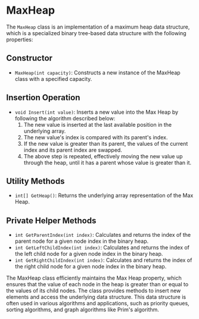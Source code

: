 # MaxHeap

The `MaxHeap` class is an implementation of a maximum heap data structure, which is a specialized binary tree-based data structure with the following properties:

## Constructor
- `MaxHeap(int capacity)`: Constructs a new instance of the MaxHeap class with a specified capacity.

## Insertion Operation
- `void Insert(int value)`: Inserts a new value into the Max Heap by following the algorithm described below:
  1. The new value is inserted at the last available position in the underlying array.
  2. The new value's index is compared with its parent's index.
  3. If the new value is greater than its parent, the values of the current index and its parent index are swapped.
  4. The above step is repeated, effectively moving the new value up through the heap, until it has a parent whose value is greater than it.

## Utility Methods
- `int[] GetHeap()`: Returns the underlying array representation of the Max Heap.

## Private Helper Methods
- `int GetParentIndex(int index)`: Calculates and returns the index of the parent node for a given node index in the binary heap.
- `int GetLeftChildIndex(int index)`: Calculates and returns the index of the left child node for a given node index in the binary heap.
- `int GetRightChildIndex(int index)`: Calculates and returns the index of the right child node for a given node index in the binary heap.

The MaxHeap class efficiently maintains the Max Heap property, which ensures that the value of each node in the heap is greater than or equal to the values of its child nodes. The class provides methods to insert new elements and access the underlying data structure. This data structure is often used in various algorithms and applications, such as priority queues, sorting algorithms, and graph algorithms like Prim's algorithm.
